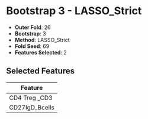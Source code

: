 # Bootstrap 3 - LASSO_Strict

- **Outer Fold**: 26
- **Bootstrap**: 3
- **Method**: LASSO_Strict
- **Fold Seed**: 69
- **Features Selected**: 2

## Selected Features

| Feature |
|---------|
| CD4 Treg _CD3 |
| CD27IgD_Bcells |
